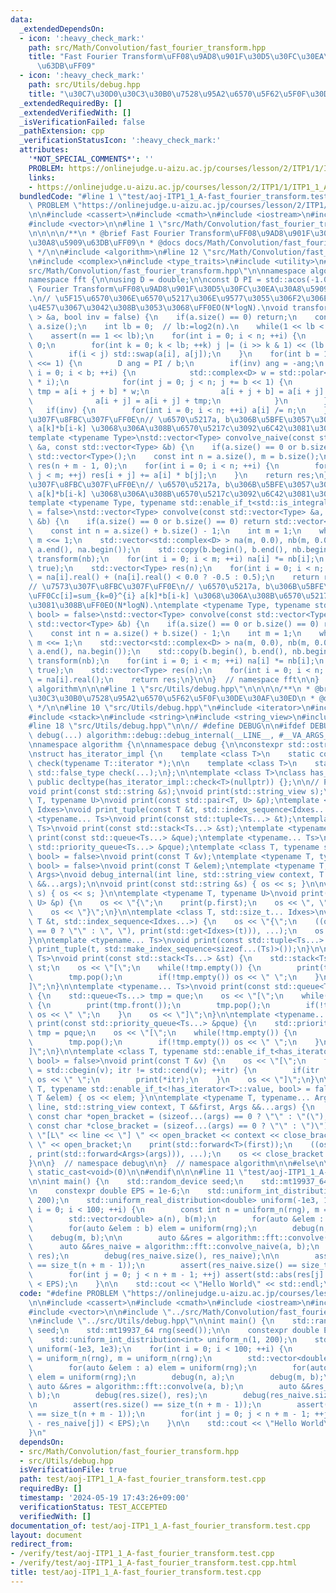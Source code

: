 ```yaml
---
data:
  _extendedDependsOn:
  - icon: ':heavy_check_mark:'
    path: src/Math/Convolution/fast_fourier_transform.hpp
    title: "Fast Fourier Transform\uFF08\u9AD8\u901F\u30D5\u30FC\u30EA\u30A8\u5909\
      \u63DB\uFF09"
  - icon: ':heavy_check_mark:'
    path: src/Utils/debug.hpp
    title: "\u30C7\u30D0\u30C3\u30B0\u7528\u95A2\u6570\u5F62\u5F0F\u30DE\u30AF\u30ED"
  _extendedRequiredBy: []
  _extendedVerifiedWith: []
  _isVerificationFailed: false
  _pathExtension: cpp
  _verificationStatusIcon: ':heavy_check_mark:'
  attributes:
    '*NOT_SPECIAL_COMMENTS*': ''
    PROBLEM: https://onlinejudge.u-aizu.ac.jp/courses/lesson/2/ITP1/1/ITP1_1_A
    links:
    - https://onlinejudge.u-aizu.ac.jp/courses/lesson/2/ITP1/1/ITP1_1_A
  bundledCode: "#line 1 \"test/aoj-ITP1_1_A-fast_fourier_transform.test.cpp\"\n#define\
    \ PROBLEM \"https://onlinejudge.u-aizu.ac.jp/courses/lesson/2/ITP1/1/ITP1_1_A\"\
    \n\n#include <cassert>\n#include <cmath>\n#include <iostream>\n#include <random>\n\
    #include <vector>\n\n#line 1 \"src/Math/Convolution/fast_fourier_transform.hpp\"\
    \n\n\n\n/**\n * @brief Fast Fourier Transform\uFF08\u9AD8\u901F\u30D5\u30FC\u30EA\
    \u30A8\u5909\u63DB\uFF09\n * @docs docs/Math/Convolution/fast_fourier_transform.md\n\
    \ */\n\n#include <algorithm>\n#line 12 \"src/Math/Convolution/fast_fourier_transform.hpp\"\
    \n#include <complex>\n#include <type_traits>\n#include <utility>\n#line 16 \"\
    src/Math/Convolution/fast_fourier_transform.hpp\"\n\nnamespace algorithm {\n\n\
    namespace fft {\n\nusing D = double;\n\nconst D PI = std::acos(-1.0);\n\n// Fast\
    \ Fourier Transform\uFF08\u9AD8\u901F\u30D5\u30FC\u30EA\u30A8\u5909\u63DB\uFF09\
    .\n// \u5F15\u6570\u306E\u6570\u5217\u306E\u9577\u3055\u306F2\u306E\u3079\u304D\
    \u4E57\u3067\u3042\u308B\u3053\u3068\uFF0EO(N*logN).\nvoid transform(std::vector<std::complex<D>\
    \ > &a, bool inv = false) {\n    if(a.size() == 0) return;\n    const int n =\
    \ a.size();\n    int lb = 0;  // lb:=log2(n).\n    while(1 << lb < n) lb++;\n\
    \    assert(n == 1 << lb);\n    for(int i = 0; i < n; ++i) {\n        int j =\
    \ 0;\n        for(int k = 0; k < lb; ++k) j |= (i >> k & 1) << (lb - 1 - k);\n\
    \        if(i < j) std::swap(a[i], a[j]);\n    }\n    for(int b = 1; b < n; b\
    \ <<= 1) {\n        D ang = PI / b;\n        if(inv) ang = -ang;\n        for(int\
    \ i = 0; i < b; ++i) {\n            std::complex<D> w = std::polar<D>(1.0, ang\
    \ * i);\n            for(int j = 0; j < n; j += b << 1) {\n                std::complex<D>\
    \ tmp = a[i + j + b] * w;\n                a[i + j + b] = a[i + j] - tmp;\n  \
    \              a[i + j] = a[i + j] + tmp;\n            }\n        }\n    }\n \
    \   if(inv) {\n        for(int i = 0; i < n; ++i) a[i] /= n;\n    }\n}\n\n// \u7573\
    \u307F\u8FBC\u307F\uFF0E\n// \u6570\u5217a, b\u306B\u5BFE\u3057\u3066\uFF0Cc[i]=sum_{k=0}^{i}\
    \ a[k]*b[i-k] \u3068\u306A\u308B\u6570\u5217c\u3092\u6C42\u3081\u308B\uFF0EO(N^2).\n\
    template <typename Type>\nstd::vector<Type> convolve_naive(const std::vector<Type>\
    \ &a, const std::vector<Type> &b) {\n    if(a.size() == 0 or b.size() == 0) return\
    \ std::vector<Type>();\n    const int n = a.size(), m = b.size();\n    std::vector<Type>\
    \ res(n + m - 1, 0);\n    for(int i = 0; i < n; ++i) {\n        for(int j = 0;\
    \ j < m; ++j) res[i + j] += a[i] * b[j];\n    }\n    return res;\n}\n\n// \u7573\
    \u307F\u8FBC\u307F\uFF0E\n// \u6570\u5217a, b\u306B\u5BFE\u3057\u3066\uFF0Cc[i]=sum_{k=0}^{i}\
    \ a[k]*b[i-k] \u3068\u306A\u308B\u6570\u5217c\u3092\u6C42\u3081\u308B\uFF0EO(N*logN).\n\
    template <typename Type, typename std::enable_if_t<std::is_integral_v<Type>, bool>\
    \ = false>\nstd::vector<Type> convolve(const std::vector<Type> &a, const std::vector<Type>\
    \ &b) {\n    if(a.size() == 0 or b.size() == 0) return std::vector<Type>();\n\
    \    const int n = a.size() + b.size() - 1;\n    int m = 1;\n    while(m < n)\
    \ m <<= 1;\n    std::vector<std::complex<D> > na(m, 0.0), nb(m, 0.0);\n    std::copy(a.begin(),\
    \ a.end(), na.begin());\n    std::copy(b.begin(), b.end(), nb.begin());\n    transform(na),\
    \ transform(nb);\n    for(int i = 0; i < m; ++i) na[i] *= nb[i];\n    transform(na,\
    \ true);\n    std::vector<Type> res(n);\n    for(int i = 0; i < n; ++i) res[i]\
    \ = na[i].real() + (na[i].real() < 0.0 ? -0.5 : 0.5);\n    return res;\n}\n\n\
    // \u7573\u307F\u8FBC\u307F\uFF0E\n// \u6570\u5217a, b\u306B\u5BFE\u3057\u3066\
    \uFF0Cc[i]=sum_{k=0}^{i} a[k]*b[i-k] \u3068\u306A\u308B\u6570\u5217c\u3092\u6C42\
    \u3081\u308B\uFF0EO(N*logN).\ntemplate <typename Type, typename std::enable_if_t<std::is_floating_point_v<Type>,\
    \ bool> = false>\nstd::vector<Type> convolve(const std::vector<Type> &a, const\
    \ std::vector<Type> &b) {\n    if(a.size() == 0 or b.size() == 0) return std::vector<Type>();\n\
    \    const int n = a.size() + b.size() - 1;\n    int m = 1;\n    while(m < n)\
    \ m <<= 1;\n    std::vector<std::complex<D> > na(m, 0.0), nb(m, 0.0);\n    std::copy(a.begin(),\
    \ a.end(), na.begin());\n    std::copy(b.begin(), b.end(), nb.begin());\n    transform(na),\
    \ transform(nb);\n    for(int i = 0; i < m; ++i) na[i] *= nb[i];\n    transform(na,\
    \ true);\n    std::vector<Type> res(n);\n    for(int i = 0; i < n; ++i) res[i]\
    \ = na[i].real();\n    return res;\n}\n\n}  // namespace fft\n\n}  // namespace\
    \ algorithm\n\n\n#line 1 \"src/Utils/debug.hpp\"\n\n\n\n/**\n * @brief \u30C7\u30D0\
    \u30C3\u30B0\u7528\u95A2\u6570\u5F62\u5F0F\u30DE\u30AF\u30ED\n * @docs docs/Utils/debug.md\n\
    \ */\n\n#line 10 \"src/Utils/debug.hpp\"\n#include <iterator>\n#include <queue>\n\
    #include <stack>\n#include <string>\n#include <string_view>\n#include <tuple>\n\
    #line 18 \"src/Utils/debug.hpp\"\n\n// #define DEBUG\n\n#ifdef DEBUG\n\n#define\
    \ debug(...) algorithm::debug::debug_internal(__LINE__, #__VA_ARGS__, __VA_ARGS__)\n\
    \nnamespace algorithm {\n\nnamespace debug {\n\nconstexpr std::ostream &os = std::cerr;\n\
    \nstruct has_iterator_impl {\n    template <class T>\n    static constexpr std::true_type\
    \ check(typename T::iterator *);\n\n    template <class T>\n    static constexpr\
    \ std::false_type check(...);\n};\n\ntemplate <class T>\nclass has_iterator :\
    \ public decltype(has_iterator_impl::check<T>(nullptr)) {};\n\n// Prototype declaration.\n\
    void print(const std::string &s);\nvoid print(std::string_view s);\ntemplate <typename\
    \ T, typename U>\nvoid print(const std::pair<T, U> &p);\ntemplate <class T, std::size_t...\
    \ Idxes>\nvoid print_tuple(const T &t, std::index_sequence<Idxes...>);\ntemplate\
    \ <typename... Ts>\nvoid print(const std::tuple<Ts...> &t);\ntemplate <typename...\
    \ Ts>\nvoid print(const std::stack<Ts...> &st);\ntemplate <typename... Ts>\nvoid\
    \ print(const std::queue<Ts...> &que);\ntemplate <typename... Ts>\nvoid print(const\
    \ std::priority_queue<Ts...> &pque);\ntemplate <class T, typename std::enable_if_t<has_iterator<T>::value,\
    \ bool> = false>\nvoid print(const T &v);\ntemplate <typename T, typename std::enable_if_t<!has_iterator<T>::value,\
    \ bool> = false>\nvoid print(const T &elem);\ntemplate <typename T, typename...\
    \ Args>\nvoid debug_internal(int line, std::string_view context, T &&first, Args\
    \ &&...args);\n\nvoid print(const std::string &s) { os << s; }\n\nvoid print(std::string_view\
    \ s) { os << s; }\n\ntemplate <typename T, typename U>\nvoid print(const std::pair<T,\
    \ U> &p) {\n    os << \"{\";\n    print(p.first);\n    os << \", \";\n    print(p.second);\n\
    \    os << \"}\";\n}\n\ntemplate <class T, std::size_t... Idxes>\nvoid print_tuple(const\
    \ T &t, std::index_sequence<Idxes...>) {\n    os << \"{\";\n    ((os << (Idxes\
    \ == 0 ? \"\" : \", \"), print(std::get<Idxes>(t))), ...);\n    os << \"}\";\n\
    }\n\ntemplate <typename... Ts>\nvoid print(const std::tuple<Ts...> &t) {\n   \
    \ print_tuple(t, std::make_index_sequence<sizeof...(Ts)>());\n}\n\ntemplate <typename...\
    \ Ts>\nvoid print(const std::stack<Ts...> &st) {\n    std::stack<Ts...> tmp =\
    \ st;\n    os << \"[\";\n    while(!tmp.empty()) {\n        print(tmp.top());\n\
    \        tmp.pop();\n        if(!tmp.empty()) os << \" \";\n    }\n    os << \"\
    ]\";\n}\n\ntemplate <typename... Ts>\nvoid print(const std::queue<Ts...> &que)\
    \ {\n    std::queue<Ts...> tmp = que;\n    os << \"[\";\n    while(!tmp.empty())\
    \ {\n        print(tmp.front());\n        tmp.pop();\n        if(!tmp.empty())\
    \ os << \" \";\n    }\n    os << \"]\";\n}\n\ntemplate <typename... Ts>\nvoid\
    \ print(const std::priority_queue<Ts...> &pque) {\n    std::priority_queue<Ts...>\
    \ tmp = pque;\n    os << \"[\";\n    while(!tmp.empty()) {\n        print(tmp.top());\n\
    \        tmp.pop();\n        if(!tmp.empty()) os << \" \";\n    }\n    os << \"\
    ]\";\n}\n\ntemplate <class T, typename std::enable_if_t<has_iterator<T>::value,\
    \ bool> = false>\nvoid print(const T &v) {\n    os << \"[\";\n    for(auto itr\
    \ = std::cbegin(v); itr != std::cend(v); ++itr) {\n        if(itr != std::cbegin(v))\
    \ os << \" \";\n        print(*itr);\n    }\n    os << \"]\";\n}\n\ntemplate <typename\
    \ T, typename std::enable_if_t<!has_iterator<T>::value, bool> = false>\nvoid print(const\
    \ T &elem) { os << elem; }\n\ntemplate <typename T, typename... Args>\nvoid debug_internal(int\
    \ line, std::string_view context, T &&first, Args &&...args) {\n    constexpr\
    \ const char *open_bracket = (sizeof...(args) == 0 ? \"\" : \"(\");\n    constexpr\
    \ const char *close_bracket = (sizeof...(args) == 0 ? \"\" : \")\");\n    os <<\
    \ \"[L\" << line << \"] \" << open_bracket << context << close_bracket << \":\
    \ \" << open_bracket;\n    print(std::forward<T>(first));\n    ((os << \", \"\
    , print(std::forward<Args>(args))), ...);\n    os << close_bracket << std::endl;\n\
    }\n\n}  // namespace debug\n\n}  // namespace algorithm\n\n#else\n\n#define debug(...)\
    \ static_cast<void>(0)\n\n#endif\n\n\n#line 11 \"test/aoj-ITP1_1_A-fast_fourier_transform.test.cpp\"\
    \n\nint main() {\n    std::random_device seed;\n    std::mt19937_64 rng(seed());\n\
    \n    constexpr double EPS = 1e-6;\n    std::uniform_int_distribution<int> uniform_n(1,\
    \ 200);\n    std::uniform_real_distribution<double> uniform(-1e3, 1e3);\n    for(int\
    \ i = 0; i < 100; ++i) {\n        const int n = uniform_n(rng), m = uniform_n(rng);\n\
    \        std::vector<double> a(n), b(m);\n        for(auto &elem : a) elem = uniform(rng);\n\
    \        for(auto &elem : b) elem = uniform(rng);\n        debug(n, a);\n    \
    \    debug(m, b);\n\n        auto &&res = algorithm::fft::convolve(a, b);\n  \
    \      auto &&res_naive = algorithm::fft::convolve_naive(a, b);\n        debug(res.size(),\
    \ res);\n        debug(res_naive.size(), res_naive);\n\n        assert(res.size()\
    \ == size_t(n + m - 1));\n        assert(res_naive.size() == size_t(n + m - 1));\n\
    \        for(int j = 0; j < n + m - 1; ++j) assert(std::abs(res[j] - res_naive[j])\
    \ < EPS);\n    }\n\n    std::cout << \"Hello World\" << std::endl;\n}\n"
  code: "#define PROBLEM \"https://onlinejudge.u-aizu.ac.jp/courses/lesson/2/ITP1/1/ITP1_1_A\"\
    \n\n#include <cassert>\n#include <cmath>\n#include <iostream>\n#include <random>\n\
    #include <vector>\n\n#include \"../src/Math/Convolution/fast_fourier_transform.hpp\"\
    \n#include \"../src/Utils/debug.hpp\"\n\nint main() {\n    std::random_device\
    \ seed;\n    std::mt19937_64 rng(seed());\n\n    constexpr double EPS = 1e-6;\n\
    \    std::uniform_int_distribution<int> uniform_n(1, 200);\n    std::uniform_real_distribution<double>\
    \ uniform(-1e3, 1e3);\n    for(int i = 0; i < 100; ++i) {\n        const int n\
    \ = uniform_n(rng), m = uniform_n(rng);\n        std::vector<double> a(n), b(m);\n\
    \        for(auto &elem : a) elem = uniform(rng);\n        for(auto &elem : b)\
    \ elem = uniform(rng);\n        debug(n, a);\n        debug(m, b);\n\n       \
    \ auto &&res = algorithm::fft::convolve(a, b);\n        auto &&res_naive = algorithm::fft::convolve_naive(a,\
    \ b);\n        debug(res.size(), res);\n        debug(res_naive.size(), res_naive);\n\
    \n        assert(res.size() == size_t(n + m - 1));\n        assert(res_naive.size()\
    \ == size_t(n + m - 1));\n        for(int j = 0; j < n + m - 1; ++j) assert(std::abs(res[j]\
    \ - res_naive[j]) < EPS);\n    }\n\n    std::cout << \"Hello World\" << std::endl;\n\
    }\n"
  dependsOn:
  - src/Math/Convolution/fast_fourier_transform.hpp
  - src/Utils/debug.hpp
  isVerificationFile: true
  path: test/aoj-ITP1_1_A-fast_fourier_transform.test.cpp
  requiredBy: []
  timestamp: '2024-05-19 17:43:26+09:00'
  verificationStatus: TEST_ACCEPTED
  verifiedWith: []
documentation_of: test/aoj-ITP1_1_A-fast_fourier_transform.test.cpp
layout: document
redirect_from:
- /verify/test/aoj-ITP1_1_A-fast_fourier_transform.test.cpp
- /verify/test/aoj-ITP1_1_A-fast_fourier_transform.test.cpp.html
title: test/aoj-ITP1_1_A-fast_fourier_transform.test.cpp
---
```

